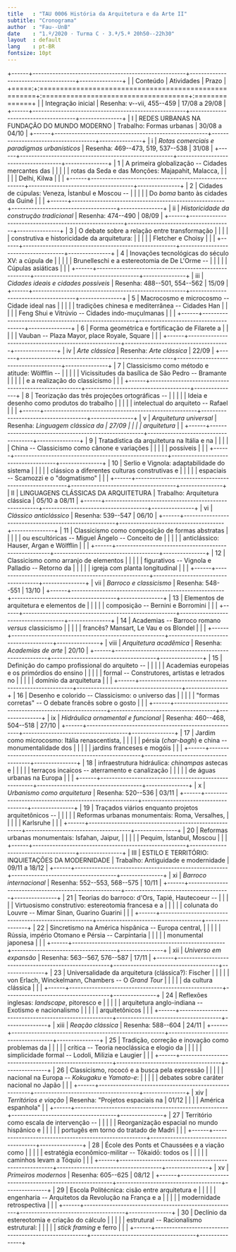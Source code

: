 ```yaml
---
title   : "TAU 0006 História da Arquitetura e da Arte II"
subtitle: "Cronograma"
author  : "Fau--UnB"
date    : "1.º/2020 · Turma C · 3.ª/5.ª 20h50--22h30"
layout  : default
lang    : pt-BR
fontsize: 10pt
---
```


+------+------------------------------------------------------+-------------------------------------+---------------+
|      | Conteúdo                                             | Atividades                          | Prazo         |
+=====:+:=====================================================+:====================================+:==============+
|      | Integração inicial                                   | Resenha: v--vii, 455--459           | 17/08 a 29/08 |
+------+------------------------------------------------------+-------------------------------------+---------------+
|    I | REDES URBANAS NA FUNDAÇÃO DO MUNDO MODERNO           | Trabalho: Formas urbanas            | 30/08 a 04/10 |
+------+------------------------------------------------------+-------------------------------------+---------------+
|    i | *Rotas comerciais e paradigmas urbanísticos*         | Resenha: 469--473, 519, 537--538    | 31/08         |
+------+------------------------------------------------------+-------------------------------------+---------------+
|    1 | A primeira globalização -- Cidades mercantes das     |                                     |               |
|      | rotas da Seda e das Monções: Majapahit, Malacca,     |                                     |               |
|      | Delhi, Kilwa                                         |                                     |               |
+------+------------------------------------------------------+-------------------------------------+---------------+
|    2 | Cidades de cúpulas: Veneza, İstanbul e Moscou --     |                                     |               |
|      | Do *boma* banto às cidades da Guiné                  |                                     |               |
+------+------------------------------------------------------+-------------------------------------+---------------+
|   ii | *Historicidade da construção tradicional*            | Resenha: 474--490                   | 08/09         |
+------+------------------------------------------------------+-------------------------------------+---------------+
|    3 | O debate sobre a relação entre transformação         |                                     |               |
|      | construtiva e historicidade da arquitetura:          |                                     |               |
|      | Fletcher e Choisy                                    |                                     |               |
+------+------------------------------------------------------+-------------------------------------+---------------+
|    4 | Inovações tecnológicas do século XV: a cúpula de     |                                     |               |
|      | Brunelleschi e a estereotomia de De L'Orme --        |                                     |               |
|      | Cúpulas asiáticas                                    |                                     |               |
+------+------------------------------------------------------+-------------------------------------+---------------+
|  iii | *Cidades ideais e cidades possíveis*                 | Resenha: 488--501, 554--562         | 15/09         |
+------+------------------------------------------------------+-------------------------------------+---------------+
|    5 | Macrocosmo e microcosmo -- Cidade ideal nas          |                                     |               |
|      | tradições chinesa e mediterrânea -- Cidades Han      |                                     |               |
|      | Feng Shui e Vitrúvio -- Cidades indo-muçulmanas      |                                     |               |
+------+------------------------------------------------------+-------------------------------------+---------------+
|    6 | Forma geométrica e fortificação de Filarete a        |                                     |               |
|      | Vauban -- Plaza Mayor, place Royale, Square          |                                     |               |
+------+------------------------------------------------------+-------------------------------------+---------------+
|   iv | *Arte clássica*                                      | Resenha: *Arte clássica*            | 22/09         |
+------+------------------------------------------------------+-------------------------------------+---------------+
|    7 | Classicismo como método e atitude: Wölfflin --       |                                     |               |
|      | Vicissitudes da basílica de São Pedro -- Bramante    |                                     |               |
|      | e a realização do classicismo                        |                                     |               |
+------+------------------------------------------------------+-------------------------------------+---------------+
|    8 | Teorização das três projeções ortográficas --        |                                     |               |
|      | Ideia e desenho como produtos do trabalho            |                                     |               |
|      | intelectual do arquiteto -- Rafael                   |                                     |               |
+------+------------------------------------------------------+-------------------------------------+---------------+
|    v | *Arquitetura universal*                              | Resenha: *Linguagem clássica da     | 27/09         |
|      |                                                      | arquitetura*                        |               |
+------+------------------------------------------------------+-------------------------------------+---------------+
|    9 | Tratadística da arquitetura na Itália e na           |                                     |               |
|      | China -- Classicismo como cânone e variações         |                                     |               |
|      | possíveis                                            |                                     |               |
+------+------------------------------------------------------+-------------------------------------+---------------+
|   10 | Serlio e Vignola: adaptabilidade do sistema          |                                     |               |
|      | clássico a diferentes culturas construtivas e        |                                     |               |
|      | espaciais -- Scamozzi e o "dogmatismo"               |                                     |               |
+------+------------------------------------------------------+-------------------------------------+---------------+
|   II | LINGUAGENS CLÁSSICAS DA ARQUITETURA                  | Trabalho: Arquitetura clássica      | 05/10 a 08/11 |
+------+------------------------------------------------------+-------------------------------------+---------------+
|   vi | *Clássico anticlássico*                              | Resenha: 539--547                   | 06/10         |
+------+------------------------------------------------------+-------------------------------------+---------------+
|   11 | Classicismo como composição de formas abstratas      |                                     |               |
|      | ou escultóricas -- Miguel Ângelo -- Conceito de      |                                     |               |
|      | anticlássico: Hauser, Argan e Wölfflin               |                                     |               |
+------+------------------------------------------------------+-------------------------------------+---------------+
|   12 | Classicismo como arranjo de elementos                |                                     |               |
|      | figurativos -- Vignola e Palladio -- Retorno da      |                                     |               |
|      | igreja com planta longitudinal                       |                                     |               |
+------+------------------------------------------------------+-------------------------------------+---------------+
|  vii | *Barroco e classicismo*                              | Resenha: 548--551                   | 13/10         |
+------+------------------------------------------------------+-------------------------------------+---------------+
|   13 | Elementos de arquitetura e elementos de              |                                     |               |
|      | composição -- Bernini e Borromini                    |                                     |               |
+------+------------------------------------------------------+-------------------------------------+---------------+
|   14 | Academias -- Barroco romano *versus* classicismo     |                                     |               |
|      | francês? Mansart, Le Vau e os Blondel                |                                     |               |
+------+------------------------------------------------------+-------------------------------------+---------------+
| viii | *Arquitetura acadêmica*                              | Resenha: *Academias de arte*        | 20/10         |
+------+------------------------------------------------------+-------------------------------------+---------------+
|   15 | Definição do campo profissional do arquiteto --      |                                     |               |
|      | Academias europeias e os primórdios do ensino        |                                     |               |
|      | formal -- Construtores, artistas e letrados no       |                                     |               |
|      | domínio da arquitetura                               |                                     |               |
+------+------------------------------------------------------+-------------------------------------+---------------+
|   16 | Desenho e colorido -- Classicismo: o universo das    |                                     |               |
|      | "formas corretas" -- O debate francês sobre o gosto  |                                     |               |
+------+------------------------------------------------------+-------------------------------------+---------------+
|   ix | *Hidráulica ornamental e funcional*                  | Resenha: 460--468, 504--518         | 27/10         |
+------+------------------------------------------------------+-------------------------------------+---------------+
|   17 | Jardim como microcosmo: Itália renascentista,        |                                     |               |
|      | pérsia (*char-bagh*) e china -- monumentalidade dos  |                                     |               |
|      | jardins franceses e mogóis                           |                                     |               |
+------+------------------------------------------------------+-------------------------------------+---------------+
|   18 | infraestrutura hidráulica: *chinampas* astecas e     |                                     |               |
|      | terraços incaicos -- aterramento e canalização       |                                     |               |
|      | de águas urbanas na Europa                           |                                     |               |
+------+------------------------------------------------------+-------------------------------------+---------------+
|    x | *Urbanismo como arquitetura*                         | Resenha: 520--536                   | 03/11         |
+------+------------------------------------------------------+-------------------------------------+---------------+
|   19 | Traçados viários enquanto projetos arquitetônicos -- |                                     |               |
|      | Reformas urbanas monumentais: Roma, Versalhes,       |                                     |               |
|      | Karlsruhe                                            |                                     |               |
+------+------------------------------------------------------+-------------------------------------+---------------+
|   20 | Reformas urbanas monumentais: Isfahan, Jaipur,       |                                     |               |
|      | Pequim, İstanbul, Moscou                             |                                     |               |
+------+------------------------------------------------------+-------------------------------------+---------------+
|  III | ESTILO E TERRITÓRIO: INQUIETAÇÕES DA MODERNIDADE     | Trabalho: Antiguidade e modernidade | 09/11 a 18/12 |
+------+------------------------------------------------------+-------------------------------------+---------------+
|   xi | *Barroco internacional*                              | Resenha: 552--553, 568--575         | 10/11         |
+------+------------------------------------------------------+-------------------------------------+---------------+
|   21 | Teorias do barroco: d'Ors, Tapié, Hautecoeur --      |                                     |               |
|      | Virtuosismo construtivo: estereotomia francesa e a   |                                     |               |
|      | colunata do Louvre -- Mimar Sinan, Guarino Guarini   |                                     |               |
+------+------------------------------------------------------+-------------------------------------+---------------+
|   22 | Sincretismo na América hispânica -- Europa central,  |                                     |               |
|      | Rússia, império Otomano e Pérsia -- Carpintaria      |                                     |               |
|      | monumental japonesa                                  |                                     |               |
+------+------------------------------------------------------+-------------------------------------+---------------+
|  xii | *Universo em expansão*                               | Resenha: 563--567, 576--587         | 17/11         |
+------+------------------------------------------------------+-------------------------------------+---------------+
|   23 | Universalidade da arquitetura (clássica?): Fischer   |                                     |               |
|      | von Erlach, Winckelmann, Chambers -- O *Grand Tour*  |                                     |               |
|      | da cultura clássica                                  |                                     |               |
+------+------------------------------------------------------+-------------------------------------+---------------+
|   24 | Reflexões inglesas: *landscape*, pitoresco e         |                                     |               |
|      | arquitetura anglo-indiana -- Exotismo e nacionalismo |                                     |               |
|      | arquitetônicos                                       |                                     |               |
+------+------------------------------------------------------+-------------------------------------+---------------+
| xiii | *Reação clássica*                                    | Resenha: 588--604                   | 24/11         |
+------+------------------------------------------------------+-------------------------------------+---------------+
|   25 | Tradição, correção e inovação como problemas da      |                                     |               |
|      | crítica -- Teoria neoclássica e elogio da            |                                     |               |
|      | simplicidade formal -- Lodoli, Milizia e Laugier     |                                     |               |
+------+------------------------------------------------------+-------------------------------------+---------------+
|   26 | Classicismo, rococó e a busca pela expressão         |                                     |               |
|      | nacional na Europa -- *Kokugaku* e *Yamato-e*:       |                                     |               |
|      | debates sobre caráter nacional no Japão              |                                     |               |
+------+------------------------------------------------------+-------------------------------------+---------------+
|  xiv | *Territórios e viação*                               | Resenha: "Projetos espaciais na     | 01/12         |
|      |                                                      | América espanhola"                  |               |
+------+------------------------------------------------------+-------------------------------------+---------------+
|   27 | Território como escala de intervenção --             |                                     |               |
|      | Reorganização espacial no mundo hispânico e          |                                     |               |
|      | portugês em torno do tratado de Madri                |                                     |               |
+------+------------------------------------------------------+-------------------------------------+---------------+
|   28 | École des Ponts et Chaussées e a viação como         |                                     |               |
|      | estratégia econômico-militar -- Tōkaidō: todos os    |                                     |               |
|      | caminhos levam a Tóquio                              |                                     |               |
+------+------------------------------------------------------+-------------------------------------+---------------+
|   xv | *Primeiros modernos*                                 | Resenha: 605--625                   | 08/12         |
+------+------------------------------------------------------+-------------------------------------+---------------+
|   29 | Escola Politécnica: cisão entre arquitetura e        |                                     |               |
|      | engenharia -- Arquitetos da Revolução na França e a  |                                     |               |
|      | modernidade retrospectiva                            |                                     |               |
+------+------------------------------------------------------+-------------------------------------+---------------+
|   30 | Declínio da estereotomia e criação do cálculo        |                                     |               |
|      | estrutural -- Racionalismo estrutural:               |                                     |               |
|      | *stick framing* e ferro                              |                                     |               |
+------+------------------------------------------------------+-------------------------------------+---------------+
